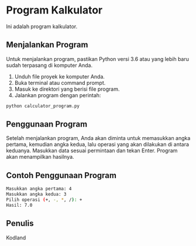 # Program Kalkulator

Ini adalah program kalkulator.

## Menjalankan Program

Untuk menjalankan program, pastikan Python versi 3.6 atau yang lebih baru sudah terpasang di komputer Anda.

1. Unduh file proyek ke komputer Anda.
2. Buka terminal atau command prompt.
3. Masuk ke direktori yang berisi file program.
4. Jalankan program dengan perintah:

```bash
python calculator_program.py
```

## Penggunaan Program

Setelah menjalankan program, Anda akan diminta untuk memasukkan angka pertama, kemudian angka kedua, lalu operasi yang akan dilakukan di antara keduanya. Masukkan data sesuai permintaan dan tekan Enter. Program akan menampilkan hasilnya.

## Contoh Penggunaan Program

```bash
Masukkan angka pertama: 4
Masukkan angka kedua: 3
Pilih operasi (+, -, *, /): +
Hasil: 7.0
```

## Penulis

Kodland
